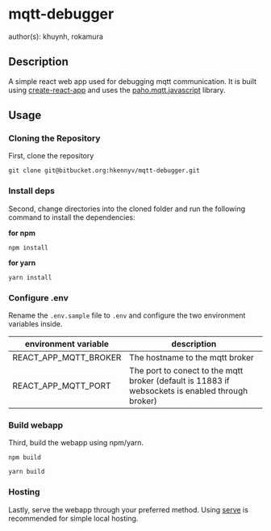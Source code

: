 # mqtt-debugger
author(s): khuynh, rokamura

## Description
A simple react web app used for debugging mqtt communication. It is built using [create-react-app](https://github.com/facebook/create-react-app) and uses the [paho.mqtt.javascript](https://github.com/eclipse/paho.mqtt.javascript) library.

## Usage

### Cloning the Repository

First, clone the repository

```
git clone git@bitbucket.org:hkennyv/mqtt-debugger.git
```

### Install deps

Second, change directories into the cloned folder and run the following command to install the dependencies:

**for npm**
```
npm install
```

**for yarn**
```
yarn install
```

### Configure .env

Rename the `.env.sample` file to `.env` and configure the two environment variables inside.

| environment variable | description |
| -------------------- | ----------- |
| REACT_APP_MQTT_BROKER | The hostname to the mqtt broker |
| REACT_APP_MQTT_PORT | The port to conect to the mqtt broker (default is 11883 if websockets is enabled through broker) |

### Build webapp

Third, build the webapp using npm/yarn.

```
npm build
```

```
yarn build
```

### Hosting

Lastly, serve the webapp through your preferred method. Using [serve](https://www.npmjs.com/package/serve) is recommended for simple local hosting.
